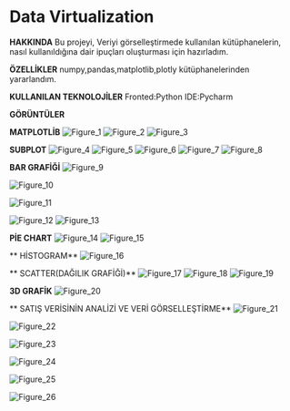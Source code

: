 # Data Virtualization


**HAKKINDA**
 Bu projeyi, Veriyi görselleştirmede kullanılan kütüphanelerin, nasıl kullanıldığına dair ipuçları oluşturması için hazırladım.

**ÖZELLİKLER**
 numpy,pandas,matplotlib,plotly kütüphanelerinden yararlandım.

**KULLANILAN TEKNOLOJİLER**
 Fronted:Python
 IDE:Pycharm

**GÖRÜNTÜLER**

  **MATPLOTLİB**
![Figure_1](https://github.com/user-attachments/assets/4dbd3885-8eae-4073-81e2-09342bea4c2d)
![Figure_2](https://github.com/user-attachments/assets/20236b82-562d-47ba-8dc2-80b2cd2025bc)
![Figure_3](https://github.com/user-attachments/assets/c1d52bf9-0f9d-427a-8f1a-17fc73144c43)

  **SUBPLOT**
![Figure_4](https://github.com/user-attachments/assets/f07e25f5-b560-4fd4-88be-de318404b676)
![Figure_5](https://github.com/user-attachments/assets/d245da80-7ba2-40df-ac1e-c801ab9fdc22)
![Figure_6](https://github.com/user-attachments/assets/84cc9c1b-be16-47c0-bfe7-6de1128c27fe)
![Figure_7](https://github.com/user-attachments/assets/6060472b-5602-4702-bb8f-d1e1d8cd59a8)
![Figure_8](https://github.com/user-attachments/assets/0bb04daf-2bc9-4ff3-a0cf-73d71a460a36)

  **BAR GRAFİĞİ**
![Figure_9](https://github.com/user-attachments/assets/624a4fa4-6bf4-4b45-8662-6f6deb98dc08)

![Figure_10](https://github.com/user-attachments/assets/46801df9-1a9c-432e-aaf9-a24722735694)


![Figure_11](https://github.com/user-attachments/assets/e431f1cf-089d-441c-a645-5ce683d99a16)



![Figure_12](https://github.com/user-attachments/assets/6fe8a375-a504-41ec-b8af-61916575fcbc)
![Figure_13](https://github.com/user-attachments/assets/a66af697-e457-493b-8ac2-de3a08e59ddb)


  **PİE CHART**
![Figure_14](https://github.com/user-attachments/assets/c1401693-ff63-4aca-813b-a3425595e492)
![Figure_15](https://github.com/user-attachments/assets/3d1fa57a-4494-4c2a-967e-a66e4af32502)


 ** HİSTOGRAM**
![Figure_16](https://github.com/user-attachments/assets/65925f76-476b-435b-b440-37a7dff52534)


  ** SCATTER(DAĞILIK GRAFİĞİ)**
![Figure_17](https://github.com/user-attachments/assets/884f9fee-323d-4310-a441-76a8be3fd0f1)
![Figure_18](https://github.com/user-attachments/assets/437f1b08-d12c-46d5-8df3-5bfea4cb31f3)
![Figure_19](https://github.com/user-attachments/assets/6269b369-85c9-49ad-b313-68192b6dceb8)


  **3D GRAFİK**
![Figure_20](https://github.com/user-attachments/assets/7f146b49-ff11-44f4-9dad-1d71d439673e)

   ** SATIŞ VERİSİNİN ANALİZİ VE VERİ GÖRSELLEŞTİRME**
![Figure_21](https://github.com/user-attachments/assets/f0f47106-8289-438a-87e7-f71868f322b8)

![Figure_22](https://github.com/user-attachments/assets/f4c82989-217f-4c9b-9ba3-cce310249630)


![Figure_23](https://github.com/user-attachments/assets/2a32ec50-76ca-457f-8c9f-3a520394f404)

![Figure_24](https://github.com/user-attachments/assets/e4851af5-2ac4-462f-a48a-e18706a75a17)


![Figure_25](https://github.com/user-attachments/assets/19240caa-fcdc-4c6c-985f-904aefb5516d)


![Figure_26](https://github.com/user-attachments/assets/46990ce9-5ec5-4b01-a4be-31b7cf6e82f0)




























